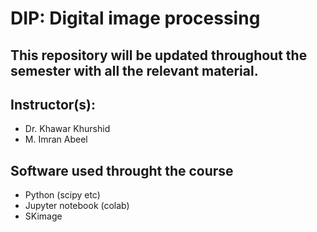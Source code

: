 # DIP: Digital image processing


## This repository will be updated throughout the semester with all the relevant material.

## Instructor(s):
+ Dr. Khawar Khurshid
+ M. Imran Abeel


## Software used throught the course
+ Python (scipy etc)
+ Jupyter notebook (colab)
+ SKimage